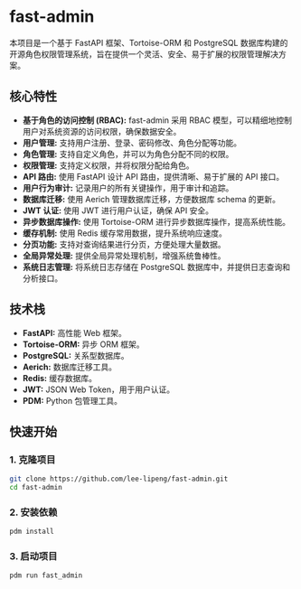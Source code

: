 

# fast-admin

本项目是一个基于 FastAPI 框架、Tortoise-ORM 和 PostgreSQL 数据库构建的开源角色权限管理系统，旨在提供一个灵活、安全、易于扩展的权限管理解决方案。

## 核心特性

* **基于角色的访问控制 (RBAC):**  fast-admin 采用 RBAC 模型，可以精细地控制用户对系统资源的访问权限，确保数据安全。
* **用户管理:**  支持用户注册、登录、密码修改、角色分配等功能。
* **角色管理:**  支持自定义角色，并可以为角色分配不同的权限。
* **权限管理:**  支持定义权限，并将权限分配给角色。
* **API 路由:**  使用 FastAPI 设计 API 路由，提供清晰、易于扩展的 API 接口。
* **用户行为审计:**  记录用户的所有关键操作，用于审计和追踪。
* **数据库迁移:**  使用 Aerich 管理数据库迁移，方便数据库 schema 的更新。
* **JWT 认证:**  使用 JWT 进行用户认证，确保 API 安全。
* **异步数据库操作:**  使用 Tortoise-ORM 进行异步数据库操作，提高系统性能。
* **缓存机制:**  使用 Redis 缓存常用数据，提升系统响应速度。
* **分页功能:**  支持对查询结果进行分页，方便处理大量数据。
* **全局异常处理:**  提供全局异常处理机制，增强系统鲁棒性。
* **系统日志管理:**  将系统日志存储在 PostgreSQL 数据库中，并提供日志查询和分析接口。

## 技术栈

* **FastAPI:**  高性能 Web 框架。
* **Tortoise-ORM:**  异步 ORM 框架。
* **PostgreSQL:**  关系型数据库。
* **Aerich:**  数据库迁移工具。
* **Redis:**  缓存数据库。
* **JWT:**  JSON Web Token，用于用户认证。
* **PDM:**  Python 包管理工具。


## 快速开始

### 1. 克隆项目

```bash
git clone https://github.com/lee-lipeng/fast-admin.git
cd fast-admin
```

### 2. 安装依赖

```bash
pdm install
```

### 3. 启动项目

```bash
pdm run fast_admin
```

